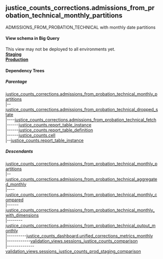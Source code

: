## justice_counts_corrections.admissions_from_probation_technical_monthly_partitions
ADMISSIONS_FROM_PROBATION_TECHNICAL with monthly date partitions

#### View schema in Big Query
This view may not be deployed to all environments yet.<br/>
[**Staging**](https://console.cloud.google.com/bigquery?pli=1&p=recidiviz-staging&page=table&project=recidiviz-staging&d=justice_counts_corrections&t=admissions_from_probation_technical_monthly_partitions)
<br/>
[**Production**](https://console.cloud.google.com/bigquery?pli=1&p=recidiviz-123&page=table&project=recidiviz-123&d=justice_counts_corrections&t=admissions_from_probation_technical_monthly_partitions)
<br/>

#### Dependency Trees

##### Parentage
[justice_counts_corrections.admissions_from_probation_technical_monthly_partitions](../justice_counts_corrections/admissions_from_probation_technical_monthly_partitions.md) <br/>
|--[justice_counts_corrections.admissions_from_probation_technical_dropped_state](../justice_counts_corrections/admissions_from_probation_technical_dropped_state.md) <br/>
|----[justice_counts_corrections.admissions_from_probation_technical_fetch](../justice_counts_corrections/admissions_from_probation_technical_fetch.md) <br/>
|------[justice_counts.report_table_instance](../justice_counts/report_table_instance.md) <br/>
|------[justice_counts.report_table_definition](../justice_counts/report_table_definition.md) <br/>
|------[justice_counts.cell](../justice_counts/cell.md) <br/>
|--[justice_counts.report_table_instance](../justice_counts/report_table_instance.md) <br/>


##### Descendants
[justice_counts_corrections.admissions_from_probation_technical_monthly_partitions](../justice_counts_corrections/admissions_from_probation_technical_monthly_partitions.md) <br/>
|--[justice_counts_corrections.admissions_from_probation_technical_aggregated_monthly](../justice_counts_corrections/admissions_from_probation_technical_aggregated_monthly.md) <br/>
|----[justice_counts_corrections.admissions_from_probation_technical_monthly_compared](../justice_counts_corrections/admissions_from_probation_technical_monthly_compared.md) <br/>
|------[justice_counts_corrections.admissions_from_probation_technical_monthly_with_dimensions](../justice_counts_corrections/admissions_from_probation_technical_monthly_with_dimensions.md) <br/>
|--------[justice_counts_corrections.admissions_from_probation_technical_output_monthly](../justice_counts_corrections/admissions_from_probation_technical_output_monthly.md) <br/>
|----------[justice_counts_dashboard.unified_corrections_metrics_monthly](../justice_counts_dashboard/unified_corrections_metrics_monthly.md) <br/>
|------------[validation_views.sessions_justice_counts_comparison](../validation_views/sessions_justice_counts_comparison.md) <br/>
|--------------[validation_views.sessions_justice_counts_prod_staging_comparison](../validation_views/sessions_justice_counts_prod_staging_comparison.md) <br/>

